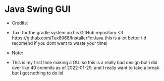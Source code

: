# Java Swing GUI
- Credits:
- Tux: for the gradle system on his GitHub repository <3 https://github.com/Tux8068/InstallerForJava (his is a lot better i'd recomend if you dont want to waste your time)


- Note:
- This is my first time making a GUI so this is a really bad design but i did over like 40 commits as of 2022-01-29, and I really want to take a break but I got nothing to do lol


